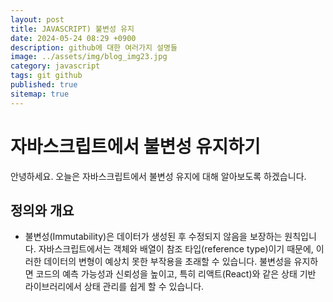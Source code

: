 ```yaml
---
layout: post
title: JAVASCRIPT) 불변성 유지
date: 2024-05-24 08:29 +0900
description: github에 대한 여러가지 설명들
image: ../assets/img/blog_img23.jpg
category: javascript
tags: git github
published: true
sitemap: true
---
```


# 자바스크립트에서 불변성 유지하기

안녕하세요. 오늘은 자바스크립트에서 불변성 유지에 대해 알아보도록 하겠습니다.

## 정의와 개요
- 불변성(Immutability)은 데이터가 생성된 후 수정되지 않음을 보장하는 원칙입니다. 자바스크립트에서는 객체와 배열이 참조 타입(reference type)이기 때문에, 이러한 데이터의 변형이 예상치 못한 부작용을 초래할 수 있습니다. 불변성을 유지하면 코드의 예측 가능성과 신뢰성을 높이고, 특히 리액트(React)와 같은 상태 기반 라이브러리에서 상태 관리를 쉽게 할 수 있습니다.